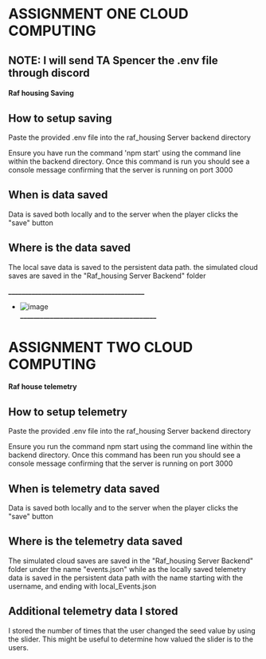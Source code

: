 # ASSIGNMENT ONE CLOUD COMPUTING

## **NOTE: I will send TA Spencer the .env file through discord**

#### Raf housing Saving

## How to setup saving 
Paste the provided .env file into the raf_housing Server backend directory

Ensure you have run the command 'npm start' using the command line within the backend directory. Once this command is run you should see a console message confirming that the server is running on port 3000

## When is data saved
Data is saved both locally and to the server when the player clicks the "save" button

## Where is the data saved
The local save data is saved to the persistent data path. the simulated cloud saves are saved in the "Raf_housing Server Backend" folder  

**_________________________________________**
- ![image](https://github.com/user-attachments/assets/e46b3b53-bdda-4b84-8c2d-e1c8b55b07b6)  
**_________________________________________**
                 
# ASSIGNMENT TWO CLOUD COMPUTING
#### Raf house telemetry

## How to setup telemetry
Paste the provided .env file into the raf_housing Server backend directory

Ensure you run the command npm start using the command line within the backend directory. Once this command has been run you should see a console message confirming that the server is running on port 3000

## When is telemetry data saved
Data is saved both locally and to the server when the player clicks the "save" button

## Where is the telemetry data saved
The simulated cloud saves are saved in the "Raf_housing Server Backend" folder under the name "events.json" while as the locally saved telemetry data is saved in the persistent data path with the name starting with the username, and ending with local_Events.json


## Additional telemetry data I stored
I stored the number of times that the user changed the seed value by using the slider. This might be useful to determine how valued the slider is to the users. 

